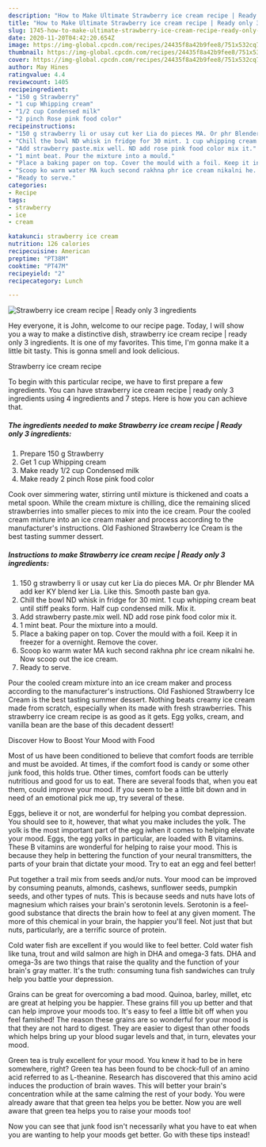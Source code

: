 ```yaml
---
description: "How to Make Ultimate Strawberry ice cream recipe | Ready only 3 ingredients"
title: "How to Make Ultimate Strawberry ice cream recipe | Ready only 3 ingredients"
slug: 1745-how-to-make-ultimate-strawberry-ice-cream-recipe-ready-only-3-ingredients
date: 2020-11-20T04:42:20.654Z
image: https://img-global.cpcdn.com/recipes/24435f8a42b9fee8/751x532cq70/strawberry-ice-cream-recipe-ready-only-3-ingredients-recipe-main-photo.jpg
thumbnail: https://img-global.cpcdn.com/recipes/24435f8a42b9fee8/751x532cq70/strawberry-ice-cream-recipe-ready-only-3-ingredients-recipe-main-photo.jpg
cover: https://img-global.cpcdn.com/recipes/24435f8a42b9fee8/751x532cq70/strawberry-ice-cream-recipe-ready-only-3-ingredients-recipe-main-photo.jpg
author: May Hines
ratingvalue: 4.4
reviewcount: 1405
recipeingredient:
- "150 g Strawberry"
- "1 cup Whipping cream"
- "1/2 cup Condensed milk"
- "2 pinch Rose pink food color"
recipeinstructions:
- "150 g strawberry li or usay cut ker Lia do pieces MA. Or phr Blender MA add ker KY blend ker Lia. Like this. Smooth paste ban gya."
- "Chill the bowl ND whisk in fridge for 30 mint. 1 cup whipping cream beat until stiff peaks form. Half cup condensed milk. Mix it."
- "Add strawberry paste.mix well. ND add rose pink food color mix it."
- "1 mint beat. Pour the mixture into a mould."
- "Place a baking paper on top. Cover the mould with a foil. Keep it in freezer for a overnight. Remove the cover."
- "Scoop ko warm water MA kuch second rakhna phr ice cream nikalni he. Now scoop out the ice cream."
- "Ready to serve."
categories:
- Recipe
tags:
- strawberry
- ice
- cream

katakunci: strawberry ice cream 
nutrition: 126 calories
recipecuisine: American
preptime: "PT38M"
cooktime: "PT47M"
recipeyield: "2"
recipecategory: Lunch

---
```



![Strawberry ice cream recipe | Ready only 3 ingredients](https://img-global.cpcdn.com/recipes/24435f8a42b9fee8/751x532cq70/strawberry-ice-cream-recipe-ready-only-3-ingredients-recipe-main-photo.jpg)

Hey everyone, it is John, welcome to our recipe page. Today, I will show you a way to make a distinctive dish, strawberry ice cream recipe | ready only 3 ingredients. It is one of my favorites. This time, I'm gonna make it a little bit tasty. This is gonna smell and look delicious.

Strawberry ice cream recipe 

To begin with this particular recipe, we have to first prepare a few ingredients. You can have strawberry ice cream recipe | ready only 3 ingredients using 4 ingredients and 7 steps. Here is how you can achieve that.

<!--inarticleads1-->

##### The ingredients needed to make Strawberry ice cream recipe | Ready only 3 ingredients:

1. Prepare 150 g Strawberry
1. Get 1 cup Whipping cream
1. Make ready 1/2 cup Condensed milk
1. Make ready 2 pinch Rose pink food color


Cook over simmering water, stirring until mixture is thickened and coats a metal spoon. While the cream mixture is chilling, dice the remaining sliced strawberries into smaller pieces to mix into the ice cream. Pour the cooled cream mixture into an ice cream maker and process according to the manufacturer&#39;s instructions. Old Fashioned Strawberry Ice Cream is the best tasting summer dessert. 

<!--inarticleads2-->

##### Instructions to make Strawberry ice cream recipe | Ready only 3 ingredients:

1. 150 g strawberry li or usay cut ker Lia do pieces MA. Or phr Blender MA add ker KY blend ker Lia. Like this. Smooth paste ban gya.
1. Chill the bowl ND whisk in fridge for 30 mint. 1 cup whipping cream beat until stiff peaks form. Half cup condensed milk. Mix it.
1. Add strawberry paste.mix well. ND add rose pink food color mix it.
1. 1 mint beat. Pour the mixture into a mould.
1. Place a baking paper on top. Cover the mould with a foil. Keep it in freezer for a overnight. Remove the cover.
1. Scoop ko warm water MA kuch second rakhna phr ice cream nikalni he. Now scoop out the ice cream.
1. Ready to serve.


Pour the cooled cream mixture into an ice cream maker and process according to the manufacturer&#39;s instructions. Old Fashioned Strawberry Ice Cream is the best tasting summer dessert. Nothing beats creamy ice cream made from scratch, especially when its made with fresh strawberries. This strawberry ice cream recipe is as good as it gets. Egg yolks, cream, and vanilla bean are the base of this decadent dessert! 

Discover How to Boost Your Mood with Food


Most of us have been conditioned to believe that comfort foods are terrible and must be avoided. At times, if the comfort food is candy or some other junk food, this holds true. Other times, comfort foods can be utterly nutritious and good for us to eat. There are several foods that, when you eat them, could improve your mood. If you seem to be a little bit down and in need of an emotional pick me up, try several of these.

Eggs, believe it or not, are wonderful for helping you combat depression. You should see to it, however, that what you make includes the yolk. The yolk is the most important part of the egg iwhen it comes to helping elevate your mood. Eggs, the egg yolks in particular, are loaded with B vitamins. These B vitamins are wonderful for helping to raise your mood. This is because they help in bettering the function of your neural transmitters, the parts of your brain that dictate your mood. Try to eat an egg and feel better!

Put together a trail mix from seeds and/or nuts. Your mood can be improved by consuming peanuts, almonds, cashews, sunflower seeds, pumpkin seeds, and other types of nuts. This is because seeds and nuts have lots of magnesium which raises your brain's serotonin levels. Serotonin is a feel-good substance that directs the brain how to feel at any given moment. The more of this chemical in your brain, the happier you'll feel. Not just that but nuts, particularly, are a terrific source of protein.

Cold water fish are excellent if you would like to feel better. Cold water fish like tuna, trout and wild salmon are high in DHA and omega-3 fats. DHA and omega-3s are two things that raise the quality and the function of your brain's gray matter. It's the truth: consuming tuna fish sandwiches can truly help you battle your depression. 

Grains can be great for overcoming a bad mood. Quinoa, barley, millet, etc are great at helping you be happier. These grains fill you up better and that can help improve your moods too. It's easy to feel a little bit off when you feel famished! The reason these grains are so wonderful for your mood is that they are not hard to digest. They are easier to digest than other foods which helps bring up your blood sugar levels and that, in turn, elevates your mood.

Green tea is truly excellent for your mood. You knew it had to be in here somewhere, right? Green tea has been found to be chock-full of an amino acid referred to as L-theanine. Research has discovered that this amino acid induces the production of brain waves. This will better your brain's concentration while at the same calming the rest of your body. You were already aware that that green tea helps you be better. Now you are well aware that green tea helps you to raise your moods too!

Now you can see that junk food isn't necessarily what you have to eat when you are wanting to help your moods get better. Go  with  these tips  instead!

